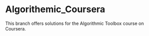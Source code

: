 # Algorithemic_Coursera
This branch offers solutions for the Algorithmic Toolbox course on Coursera.
